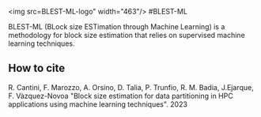 <img src=BLEST-ML-logo" width="463"/>
#BLEST-ML                                       

BLEST-ML (BLock size ESTimation through Machine Learning) is a methodology for block size estimation that relies on supervised machine learning techniques.

## How to cite
R. Cantini, F. Marozzo, A. Orsino, D. Talia, P. Trunfio, R. M. Badia, J.Ejarque, F. Vàzquez-Novoa  "Block size estimation for data partitioning in HPC applications using machine learning techniques". 2023
